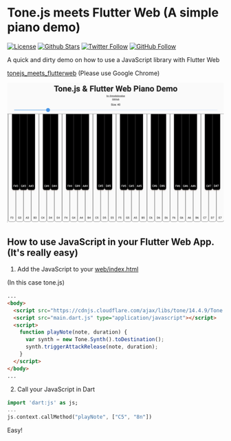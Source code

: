 # Tone.js meets Flutter Web (A simple piano demo)
[![License](https://img.shields.io/github/license/modulovalue/tonejs_meets_flutterweb?style=flat-square&logo=github)](https://github.com/modulovalue/tonejs_meets_flutterweb/blob/master/LICENSE) [![Github Stars](https://img.shields.io/github/stars/modulovalue/tonejs_meets_flutterweb?style=flat-square&logo=github)](https://github.com/modulovalue/tonejs_meets_flutterweb) [![Twitter Follow](https://img.shields.io/twitter/follow/modulovalue?style=social&logo=twitter)](https://twitter.com/modulovalue) [![GitHub Follow](https://img.shields.io/github/followers/modulovalue?style=social&logo=github)](https://github.com/modulovalue)

A quick and dirty demo on how to use a JavaScript library with Flutter Web

[tonejs_meets_flutterweb](https://modulovalue.com/tonejs_meets_flutterweb) (Please use Google Chrome)

![Screenshot](assets/screenshot1.jpg)


## How to use JavaScript in your Flutter Web App. (It's really easy)
1. Add the JavaScript to your [web/index.html](https://github.com/modulovalue/tonejs_meets_flutterweb/blob/13fc08e1eb3d0c7fc7dc4bbe836d787a07ae0269/web/index.html#L15)

(In this case tone.js)
```html
...
<body>
  <script src="https://cdnjs.cloudflare.com/ajax/libs/tone/14.4.9/Tone.js" type="application/javascript"></script>
  <script src="main.dart.js" type="application/javascript"></script>
  <script>
    function playNote(note, duration) {
      var synth = new Tone.Synth().toDestination();
      synth.triggerAttackRelease(note, duration);
    }
  </script>
</body>
...
```

2. Call your JavaScript in Dart

```dart
import 'dart:js' as js;
...
js.context.callMethod("playNote", ["C5", "8n"])
```

Easy!
